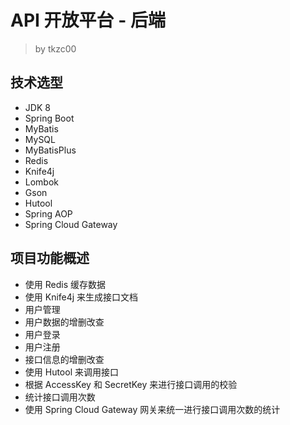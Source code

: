 # API 开放平台 - 后端

> by tkzc00

## 技术选型

- JDK 8
- Spring Boot
- MyBatis
- MySQL
- MyBatisPlus
- Redis
- Knife4j
- Lombok
- Gson
- Hutool
- Spring AOP
- Spring Cloud Gateway

## 项目功能概述

- 使用 Redis 缓存数据
- 使用 Knife4j 来生成接口文档
- 用户管理
- 用户数据的增删改查
- 用户登录
- 用户注册
- 接口信息的增删改查
- 使用 Hutool 来调用接口
- 根据 AccessKey 和 SecretKey 来进行接口调用的校验
- 统计接口调用次数
- 使用 Spring Cloud Gateway 网关来统一进行接口调用次数的统计
